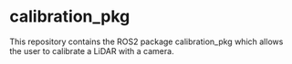 # calibration_pkg
This repository contains the ROS2 package calibration_pkg which allows the user to calibrate a LiDAR with a camera.
